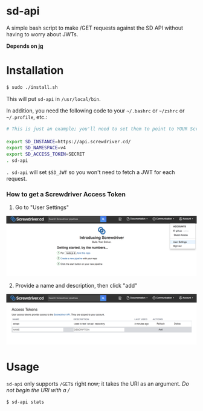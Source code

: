 # sd-api

A simple bash script to make /GET requests against the SD API without having to worry about JWTs.

**Depends on [jq](https://stedolan.github.io/jq/)**

# Installation

```bash
$ sudo ./install.sh
```

This will put `sd-api` in `/usr/local/bin`.

In addition, you need the following code to your `~/.bashrc` or `~/zshrc` or `~/.profile`, etc.:

```bash
# This is just an example; you'll need to set them to point to YOUR Screwdriver instance

export SD_INSTANCE=https://api.screwdriver.cd/
export SD_NAMESPACE=v4
export SD_ACCESS_TOKEN=SECRET
. sd-api
```

`. sd-api` will set `$SD_JWT` so you won't need to fetch a JWT for each request.

### How to get a Screwdriver Access Token

1. Go to "User Settings"

![step1](https://raw.githubusercontent.com/ScottyFillups/sd-api/master/screenshots/step1.png)

2. Provide a name and description, then click "add"

![step2](https://raw.githubusercontent.com/ScottyFillups/sd-api/master/screenshots/step2.png)

# Usage

`sd-api` only supports `/GET`s right now; it takes the URI as an argument. _Do not begin the URI with a /_

```bash
$ sd-api stats
```
